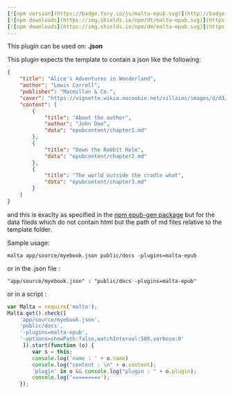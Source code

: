 ```yaml
---
[![npm version](https://badge.fury.io/js/malta-epub.svg)](http://badge.fury.io/js/malta-epub)
[![npm downloads](https://img.shields.io/npm/dt/malta-epub.svg)](https://npmjs.org/package/malta-epub)
[![npm downloads](https://img.shields.io/npm/dm/malta-epub.svg)](https://npmjs.org/package/malta-epub)  
---  
```


This plugin can be used on: **.json**

This plugin expects the template to contain a json like the following:  
``` json
{
    "title": "Alice's Adventures in Wonderland",
    "author": "Lewis Carroll",
    "publisher": "Macmillan & Co.",
    "cover": "https://vignette.wikia.nocookie.net/villains/images/d/d3/How-to-draw-a-rhino-step-11_1_000000050163_5.jpg/revision/latest/scale-to-width-down/640?cb=20140901173830",
    "content": [
        {
            "title": "About the author",
            "author": "John Doe",
            "data": "epubcontent/chapter1.md"
        },
        {
            "title": "Down the Rabbit Hole",
            "data": "epubcontent/chapter2.md"
        },
        {
            "title": "The world outside the cradle what",
            "data": "epubcontent/chapter3.md"
        }
    ]
}
```
and this is exaclty as specified in the [npm epub-gen package][0] but for the data fileds which do not contain html but the path of md files relative to the template folder.

Sample usage:  
```
malta app/source/myebook.json public/docs -plugins=malta-epub
```
or in the .json file :
```
"app/source/myebook.json" : "public/docs -plugins=malta-epub"
```
or in a script : 
``` js
var Malta = require('malta');
Malta.get().check([
    'app/source/myebook.json',
    'public/docs',
    '-plugins=malta-epub',
    '-options=showPath:false,watchInterval:500,verbose:0'
     ]).start(function (o) {
        var s = this;
        console.log('name : ' + o.name)
        console.log("content : \n" + o.content);
        'plugin' in o && console.log("plugin : " + o.plugin);
        console.log('=========');
    });
```

[0]: https://www.npmjs.com/package/epub-gen